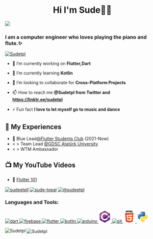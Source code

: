 <h1 align="center">Hi I'm Sude👋🏻</h1>

<img src="https://media.giphy.com/media/uQdd4DEKErrlm/giphy.gif"/>

<h3 >I am a computer engineer who loves playing the piano and flute.✨</h3>

<p align="left"> <a href="https://twitter.com/Sudetpl" target="blank"><img src="https://img.shields.io/twitter/follow/Sudetpl?logo=twitter&style=for-the-badge" alt="Sudetpl" /></a> </p>

- 🔭 I’m currently working on **Flutter,Dart**

- 🌱 I’m currently learning **Kotlin**

- 👯 I’m looking to collaborate for **Cross-Platform Projects**

- 📫 How to reach me **@Sudetpl from Twitter and https://linktr.ee/sudetpl**

- ⚡ Fun fact **I love to let myself go to music and dance**

## 💼 My Experiences

- 💙 Blue Lead[@Flutter Students Club](https://linktr.ee/flutterstudentsclub) (2021-Now)
- < > Team Lead [@GDSC Atatürk University](https://gdsc.community.dev/ataturk-university/)
- < > WTM Ambassador


## 📺 My YouTube Videos 

- 💙 [Flutter 101](https://www.youtube.com/watch?v=9IHC7Ta3rYE&t=1331s)

<p align="left">
<a href="https://twitter.com/Sudetpl" target="blank"><img align="center" src="https://raw.githubusercontent.com/rahuldkjain/github-profile-readme-generator/master/src/images/icons/Social/twitter.svg" alt="sudeetpll" height="30" width="40" /></a>
<a href="https://www.linkedin.com/in/sude-topal/" target="blank"><img align="center" src="https://raw.githubusercontent.com/rahuldkjain/github-profile-readme-generator/master/src/images/icons/Social/linked-in-alt.svg" alt="sude-topal" height="30" width="40" /></a>
<a href="https://medium.com/@sudeetpl" target="blank"><img align="center" src="https://raw.githubusercontent.com/rahuldkjain/github-profile-readme-generator/master/src/images/icons/Social/medium.svg" alt="@sudeetpl" height="30" width="40" /></a>
</p>

<h3 align="left">Languages and Tools:</h3>
<p align="left"> <a href="https://dart.dev" target="_blank" rel="noreferrer"> <img src="https://www.vectorlogo.zone/logos/dartlang/dartlang-icon.svg" alt="dart" width="40" height="40"/> </a> <a href="https://firebase.google.com/" target="_blank" rel="noreferrer"> <img src="https://www.vectorlogo.zone/logos/firebase/firebase-icon.svg" alt="firebase" width="40" height="40"/> </a> <a href="https://flutter.dev" target="_blank" rel="noreferrer"> <img src="https://www.vectorlogo.zone/logos/flutterio/flutterio-icon.svg" alt="flutter" width="40" height="40"/> </a> <a href="https://kotlinlang.org" target="_blank" rel="noreferrer"> <img src="https://www.vectorlogo.zone/logos/kotlinlang/kotlinlang-icon.svg" alt="kotlin" width="40" height="40"/> </a> <a href="https://www.arduino.cc/" target="_blank" rel="noreferrer"> <img src="https://cdn.worldvectorlogo.com/logos/arduino-1.svg" alt="arduino" width="40" height="40"/> </a> <a href="https://www.w3schools.com/cs/" target="_blank" rel="noreferrer"> <img src="https://raw.githubusercontent.com/devicons/devicon/master/icons/csharp/csharp-original.svg" alt="csharp" width="40" height="40"/> </a> <a href="https://git-scm.com/" target="_blank" rel="noreferrer"> <img src="https://www.vectorlogo.zone/logos/git-scm/git-scm-icon.svg" alt="git" width="40" height="40"/> </a> <a href="https://www.w3.org/html/" target="_blank" rel="noreferrer"> <img src="https://raw.githubusercontent.com/devicons/devicon/master/icons/html5/html5-original-wordmark.svg" alt="html5" width="40" height="40"/> </a> <a href="https://www.python.org" target="_blank" rel="noreferrer"> <img src="https://raw.githubusercontent.com/devicons/devicon/master/icons/python/python-original.svg" alt="python" width="40" height="40"/> </a> </p>

<p><img align="left" src="https://github-readme-stats.vercel.app/api/top-langs?username=Sudetpl&show_icons=true&locale=en&layout=compact" alt="Sudetpl" /></p>

</b>

<p>&nbsp;<img align="center" src="https://github-readme-stats.vercel.app/api?username=Sudetpl&show_icons=true&locale=en" alt="Sudetpl" /></p>